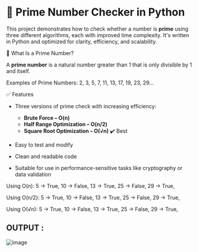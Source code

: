 # 🔢 Prime Number Checker in Python

This project demonstrates how to check whether a number is **prime** using three different algorithms, each with improved time complexity. It's written in Python and optimized for clarity, efficiency, and scalability.

📌 What Is a Prime Number?

A **prime number** is a natural number greater than 1 that is only divisible by 1 and itself.

Examples of Prime Numbers:
2, 3, 5, 7, 11, 13, 17, 19, 23, 29...

✅ Features

- Three versions of prime check with increasing efficiency:
  - **Brute Force – O(n)**
  - **Half Range Optimization – O(n/2)**
  - **Square Root Optimization – O(√n)** ✔️ Best

- Easy to test and modify
- Clean and readable code
- Suitable for use in performance-sensitive tasks like cryptography or data validation

Using O(n):
5 → True,
10 → False,
13 → True,
25 → False,
29 → True,

Using O(n/2):
5 → True,
10 → False,
13 → True,
25 → False,
29 → True,

Using O(√n):
5 → True,
10 → False,
13 → True,
25 → False,
29 → True,
## OUTPUT :
![image](https://github.com/user-attachments/assets/ec8e41d8-0eea-426d-8868-bd6af0214b01)


